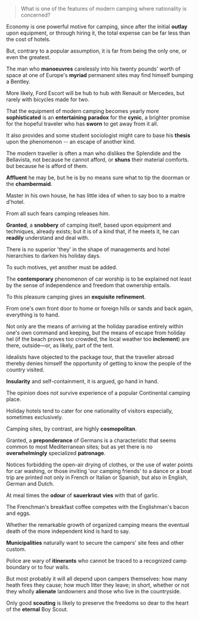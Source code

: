 > What is one of the features of modern camping where nationality is concerned?

 

Economy is one powerful motive for camping, since after the initial **outlay** upon equipment, or through hiring it, the total expense can be far less than the cost of hotels. 

But, contrary to a popular assumption, it is far from being the only one, or even the greatest. 

The man who **manoeuvres** carelessly into his twenty pounds' worth of space at one of Europe's **myriad** permanent sites may find himself bumping a Bentley. 

More likely, Ford Escort will be hub to hub with Renault or Mercedes, but rarely with bicycles made for two.

 

That the equipment of modern camping becomes yearly more **sophisticated** is an **entertaining** **paradox** for the **cynic**, a brighter promise for the hopeful traveler who has **sworn** to get away from it all. 

It also provides and some student sociologist might care to base his **thesis** upon the phenomenon -- an escape of another kind. 

The modern traveller is often a man who dislikes the Splendide and the Bellavista, not because he cannot afford, or **shuns** their material comforts. but because he is afford of them. 

**Affluent** he may be, but he is by no means sure what to tip the doorman or the **chambermaid**. 

Master in his own house, he has little idea of when to say boo to a maitre d'hotel.



 

From all such fears camping releases him. 

**Granted**, a **snobbery** of camping itself, based upon equipment and techniques, already exists; but it is of a kind that, if he meets it, he can **readily** understand and deal with. 

There is no superior 'they' in the shape of managements and hotel hierarchies to darken his holiday days.



 

To such motives, yet another must be added.

The **contemporary** phenomenon of car worship is to be explained not least by the sense of independence and freedom that ownership entails. 

To this pleasure camping gives an **exquisite** **refinement**.



 

From one's own front door to home or foreign hills or sands and back again, everything is to hand. 

Not only are the means of arriving at the holiday paradise entirely within one's own command and keeping, but the means of escape from holiday hel (if the beach proves too crowded, the local weather too **inclement**) are there, outside—or, as likely, part of  the tent.



 

Idealists have objected to the package tour, that the traveller abroad thereby denies himself the opportunity of getting to know the people of the country visited. 

**Insularity** and self-containment, it is argued, go hand in hand. 

The opinion does not survive experience of a popular Continental camping place. 

Holiday hotels tend to cater for one nationality of visitors especially, sometimes exclusively.

Camping sites, by contrast, are highly **cosmopolitan**. 

Granted, a **preponderance** of Germans is a characteristic that seems common to most Mediterranean sites; but as yet there is no **overwhelmingly** specialized **patronage**. 

Notices forbidding the open-air drying of clothes, or the use of water points for car washing, or those inviting 'our camping friends' to a dance or a boat trip are printed not only in French or Italian or Spanish, but also in English, German and Dutch. 

At meal times the **odour** of **sauerkraut** **vies** with that of garlic. 

The Frenchman's breakfast coffee competes with the Englishman's bacon and eggs.



 

Whether the remarkable growth of organized camping means the eventual death of the more independent kind is hard to say. 

**Municipalities** naturally want to secure the campers' site fees and other custom. 

Police are wary of **itinerants** who cannot be traced to a recognized camp boundary or to four walls. 

But most probably it will all depend upon campers themselves: how many heath fires they cause; how much litter they leave; in short, whether or not they wholly **alienate** landowners and those who live in the countryside.

Only good **scouting** is likely to preserve the freedoms so dear to the heart of the **eternal** Boy Scout.


